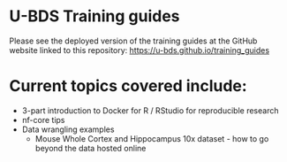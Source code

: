 # U-BDS Training guides

Please see the deployed version of the training guides at the GitHub website linked to this repository: https://u-bds.github.io/training_guides

# Current topics covered include:

* 3-part introduction to Docker for R / RStudio for reproducible research
* nf-core tips
* Data wrangling examples
  * Mouse Whole Cortex and Hippocampus 10x dataset - how to go beyond the data hosted online